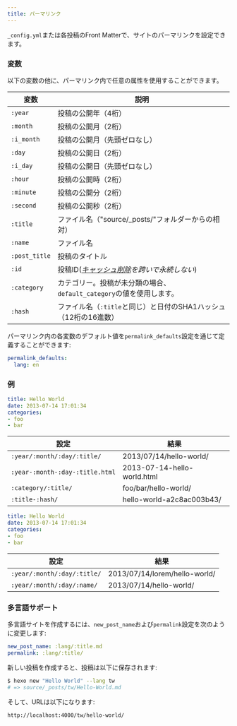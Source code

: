 ```yaml
---
title: パーマリンク
---
```

`_config.yml`または各投稿のFront Matterで、サイトのパーマリンクを設定できます。

### 変数

以下の変数の他に、パーマリンク内で任意の属性を使用することができます。

変数 | 説明
--- | ---
`:year` | 投稿の公開年（4桁）
`:month` | 投稿の公開月（2桁）
`:i_month` | 投稿の公開月（先頭ゼロなし）
`:day` | 投稿の公開日（2桁）
`:i_day` | 投稿の公開日（先頭ゼロなし）
`:hour` | 投稿の公開時（2桁）
`:minute` | 投稿の公開分（2桁）
`:second` | 投稿の公開秒（2桁）
`:title` | ファイル名（"source/_posts/"フォルダーからの相対）
`:name` | ファイル名
`:post_title` | 投稿のタイトル
`:id` | 投稿ID(_[キャッシュ削除](commands#clean)を跨いで永続しない_)
`:category` | カテゴリー。投稿が未分類の場合、`default_category`の値を使用します。
`:hash` | ファイル名（`:title`と同じ）と日付のSHA1ハッシュ（12桁の16進数）

パーマリンク内の各変数のデフォルト値を`permalink_defaults`設定を通じて定義することができます:

``` yaml
permalink_defaults:
  lang: en
```

### 例

``` yaml source/_posts/hello-world.md
title: Hello World
date: 2013-07-14 17:01:34
categories:
- foo
- bar
```

設定 | 結果
--- | ---
`:year/:month/:day/:title/` | 2013/07/14/hello-world/
`:year-:month-:day-:title.html` | 2013-07-14-hello-world.html
`:category/:title/` | foo/bar/hello-world/
`:title-:hash/` | hello-world-a2c8ac003b43/

``` yaml source/_posts/lorem/hello-world.md
title: Hello World
date: 2013-07-14 17:01:34
categories:
- foo
- bar
```

設定 | 結果
--- | ---
`:year/:month/:day/:title/` | 2013/07/14/lorem/hello-world/
`:year/:month/:day/:name/` | 2013/07/14/hello-world/

### 多言語サポート

多言語サイトを作成するには、`new_post_name`および`permalink`設定を次のように変更します:

``` yaml
new_post_name: :lang/:title.md
permalink: :lang/:title/
```

新しい投稿を作成すると、投稿は以下に保存されます:

``` bash
$ hexo new "Hello World" --lang tw
# => source/_posts/tw/Hello-World.md
```

そして、URLは以下になります:

``` plain
http://localhost:4000/tw/hello-world/
```
